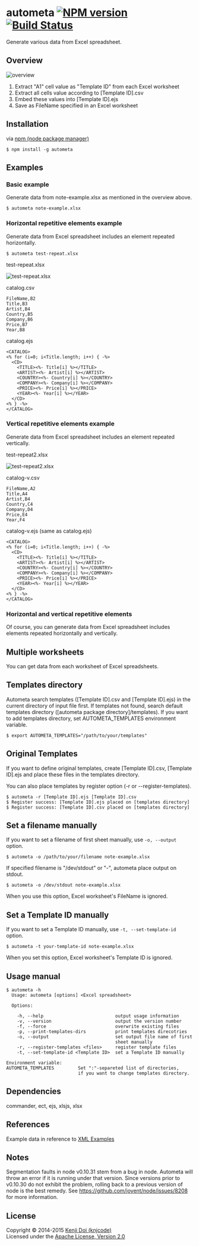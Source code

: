 # autometa [![NPM version][npm-image]][npm-url] [![Build Status][travis-image]][travis-url]

Generate various data from Excel spreadsheet.

## Overview

![overview](images/overview.png)

1. Extract "A1" cell value as "Template ID" from each Excel worksheet
2. Extract all cells value according to [Template ID].csv
3. Embed these values into [Template ID].ejs
4. Save as FileName specified in an Excel worksheet

## Installation

via [npm (node package manager)](http://github.com/isaacs/npm)

    $ npm install -g autometa

## Examples

### Basic example

Generate data from note-example.xlsx as mentioned in the overview above.

    $ autometa note-example.xlsx

### Horizontal repetitive elements example

Generate data from Excel spreadsheet includes an element repeated horizontally.

    $ autometa test-repeat.xlsx

test-repeat.xlsx

![test-repeat.xlsx](images/test-repeat.png)

catalog.csv

    FileName,B2
    Title,B3
    Artist,B4
    Country,B5
    Company,B6
    Price,B7
    Year,B8

catalog.ejs

    <CATALOG>
    <% for (i=0; i<Title.length; i++) { -%>
      <CD>
        <TITLE><%- Title[i] %></TITLE>
        <ARTIST><%- Artist[i] %></ARTIST>
        <COUNTRY><%- Country[i] %></COUNTRY>
        <COMPANY><%- Company[i] %></COMPANY>
        <PRICE><%- Price[i] %></PRICE>
        <YEAR><%- Year[i] %></YEAR>
      </CD>
    <% } -%>
    </CATALOG>

### Vertical repetitive elements example

Generate data from Excel spreadsheet includes an element repeated vertically.

test-repeat2.xlsx

![test-repeat2.xlsx](images/test-repeat2.png)

catalog-v.csv

    FileName,A2
    Title,A4
    Artist,B4
    Country,C4
    Company,D4
    Price,E4
    Year,F4

catalog-v.ejs (same as catalog.ejs)

    <CATALOG>
    <% for (i=0; i<Title.length; i++) { -%>
      <CD>
        <TITLE><%- Title[i] %></TITLE>
        <ARTIST><%- Artist[i] %></ARTIST>
        <COUNTRY><%- Country[i] %></COUNTRY>
        <COMPANY><%- Company[i] %></COMPANY>
        <PRICE><%- Price[i] %></PRICE>
        <YEAR><%- Year[i] %></YEAR>
      </CD>
    <% } -%>
    </CATALOG>

### Horizontal and vertical repetitive elements

Of course, you can generate data from Excel spreadsheet includes elements repeated horizontally and vertically.

## Multiple worksheets

You can get data from each worksheet of Excel spreadsheets.

## Templates directory

Autometa search templates ([Template ID].csv and [Template ID].ejs) in the current directory of input file first.
If templates not found, search default templates directory ([autometa package directory]/templates).
If you want to add templates directory, set AUTOMETA_TEMPLATES environment variable.

    $ export AUTOMETA_TEMPLATES="/path/to/your/templates"

## Original Templates

If you want to define original templates, create [Template ID].csv, [Template ID].ejs and place these files in the templates directory. 

You can also place templates by register option (-r or --register-templates).

    $ autometa -r [Template ID].ejs [Template ID].csv
    $ Register success: [Template ID].ejs placed on [templates directory]
    $ Register success: [Template ID].csv placed on [templates directory]

## Set a filename manually

If you want to set a filename of first sheet manually, use `-o, --output` option.

    $ autometa -o /path/to/your/filename note-example.xlsx

If specified filename is "/dev/stdout" or "-", autometa place output on stdout.

    $ autometa -o /dev/stdout note-example.xlsx

When you use this option, Excel worksheet's FileName is ignored.

## Set a Template ID manually

If you want to set a Template ID manually, use `-t, --set-template-id` option.

    $ autometa -t your-template-id note-example.xlsx

When you set this option, Excel worksheet's Template ID is ignored.

## Usage manual

    $ autometa -h
      Usage: autometa [options] <Excel spreadsheet>

      Options:

        -h, --help                           output usage information
        -v, --version                        output the version number
        -f, --force                          overwrite existing files
        -p, --print-templates-dirs           print templates direcotries
        -o, --output                         set output file name of first
                                             sheet manually
        -r, --register-templates <files>     register template files
        -t, --set-template-id <Template ID>  set a Template ID manually
    
    Environment variable:
    AUTOMETA_TEMPLATES         Set ":"-separeted list of directories,
                               if you want to change templates directory.

## Dependencies

commander, ect, ejs, xlsjs, xlsx

## References

Example data in reference to [XML Examples]

## Notes

Segmentation faults in node v0.10.31 stem from a bug in node.
Autometa will throw an error if it is running under that version.
Since versions prior to v0.10.30 do not exhibit the problem,
rolling back to a previous version of node is the best remedy.
See <https://github.com/joyent/node/issues/8208> for more information.

## License

Copyright &copy; 2014-2015 [Kenji Doi (knjcode)](https://github.com/knjcode)  
Licensed under the [Apache License, Version 2.0][Apache]

[npm-url]: https://npmjs.org/package/autometa
[npm-image]: https://badge.fury.io/js/autometa.svg
[travis-url]: https://travis-ci.org/knjcode/autometa
[travis-image]: https://travis-ci.org/knjcode/autometa.svg?branch=master
[Apache]: http://www.apache.org/licenses/LICENSE-2.0
[XML Examples]: http://www.w3schools.com/xml/xml_examples.asp
